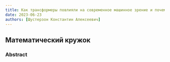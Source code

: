```yaml
---
title: Как трансформеры повлияли на современное машинное зрение и почему
date: 2023-06-23
authors: [Шустерзон Константин Алексеевич]
---
```


## Математический кружок

### Abstract

